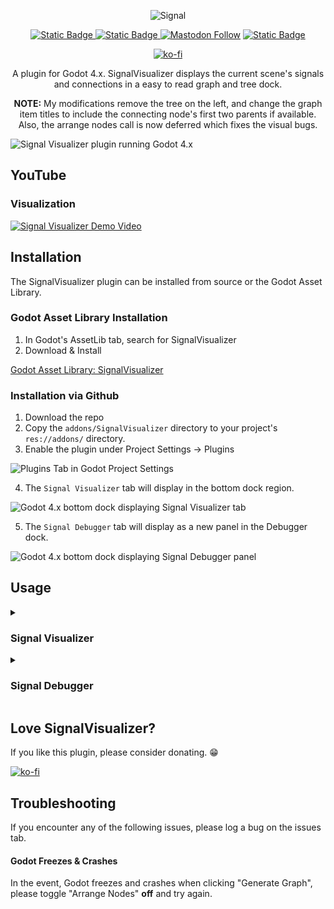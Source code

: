 
<p align="center">
    <img width=”400" src="./images/SignalVisualizerBanner.png" alt=Signal Visualizer Plugin Banner” />
</p>

<center>

[![Static Badge](https://img.shields.io/badge/YouTube-red?style=for-the-badge&logo=youtube&logoColor=white)
](https://www.youtube.com/@minigamedev)
[![Static Badge](https://img.shields.io/badge/Godot%20Asset%20Library-blue?style=for-the-badge)
](https://godotengine.org/asset-library/asset/2067)
[![Mastodon Follow](https://img.shields.io/mastodon/follow/110860230443653069?domain=https%3A%2F%2Fmastodon.gamedev.place&style=for-the-badge)](https://mastodon.gamedev.place/@minigamedev)
[![Static Badge](https://img.shields.io/badge/License-MIT-blue?style=for-the-badge)
](https://github.com/Ericdowney/SignalVisualizer/blob/main/LICENSE)

[![ko-fi](https://ko-fi.com/img/githubbutton_sm.svg)](https://ko-fi.com/C0C0T61WG)

A plugin for Godot 4.x. SignalVisualizer displays the current scene's signals and connections in a easy to read graph and tree dock.

**NOTE:** My modifications remove the tree on the left, and change the graph item titles to include the connecting node's first two parents if available. Also, the arrange nodes call is now deferred which fixes the visual bugs.

</center>

![Signal Visualizer plugin running Godot 4.x](./images/SignalVisualizerDemo.png)

## YouTube

### Visualization

[![Signal Visualizer Demo Video](https://img.youtube.com/vi/eCWlVX9pwGU/0.jpg)](https://www.youtube.com/watch?v=eCWlVX9pwGU)

## Installation

The SignalVisualizer plugin can be installed from source or the Godot Asset Library.

### Godot Asset Library Installation

1. In Godot's AssetLib tab, search for SignalVisualizer
1. Download & Install

[Godot Asset Library: SignalVisualizer](https://godotengine.org/asset-library/asset/2067)

### Installation via Github

1. Download the repo
2. Copy the `addons/SignalVisualizer` directory to your project's `res://addons/` directory.
3. Enable the plugin under Project Settings -> Plugins

![Plugins Tab in Godot Project Settings](./images/PluginScreenshot.png)

4. The `Signal Visualizer` tab will display in the bottom dock region. 

![Godot 4.x bottom dock displaying Signal Visualizer tab](./images/SignalVisualizerDockScreenshot.png)

5. The `Signal Debugger` tab will display as a new panel in the Debugger dock.

![Godot 4.x bottom dock displaying Signal Debugger panel](./images/SignalDebuggerPanel.png)

## Usage

<details>
<summary><h3>Signal Visualizer</h3></summary>

Signal Visualizer will create a signal graph by mapping the signals in the current scene in the Godot editor. The bottom dock uses the built-in `GraphEdit` and `Tree` nodes to display the signal graph. Only signals with the flag of `CONNECT_PERSIST` will be displayed in the signal graph. In addition, all nodes that begin with `@` in the name will be ignored.

1. With your scene open in the editor, open the bottom dock.
2. In Signal Visualizer's top toolbar, click "Generate Graph"

![Signal Visualizer plugin toolbar. Clear graph and Generate graph buttons.](./images/SignalVisualizerToolbarScreenshot.png)

#### Arrange Nodes Toggle

The "Arrange Nodes" toggle enables and disables automatic node arrangement when generating the graph. When enabled, `GraphEdit`'s `arrange_nodes()` function will be called once all graph nodes are generated.

#### Signal Details Toggle

The "Signal Details" toggle enables and disables expanded formatting described below. When disabled, only the signal's name and corresponding function will be displayed in the graph nodes connections.

#### Opening Signals in Source

The "Open" button that displays next to a signal's connected function will open the corresponding source file at the function's line number.

#### Format

In the signal graph and tree, the format is as follows:

##### Outgoing Signal

```
Signal -> Connected Node
```

![Player Node Outgoing Signals](./images/OutgoingSignalScreenshot%20.png)

##### Incoming Signal

```
Signal::Callable Method
```

![GameUI Node Incoming Signals](./images/IncomingSignalScreenshot.png)
</details>

<details>
<summary><h3>Signal Debugger</h3></summary>

The Signal Debugger connects to a running scene instance to allow for automatic logging of signals. This alleviates the need to add `print` statements to your own code when debugging signals.

The Signal Debugger panel has two main components. The first is the signal tree. Similar to Signal Visualizer, all relevant scene signals are displayed in the tree.

![Signal Debugger Signal Tree Pane](./images/SignalDebuggerSignalTreeScreenshot.png)

The second main component is the signal log output. This is the main body of the Signal Debugger panel and contains all log messages for signals that have been triggered in the scene.

![Signal Debugger Signal Log Output Pane](./images/SignalDebuggerSignalLogScreenshot.png)

With your game scene running, navigate to the Signal Debugger panel under the Debugger dock item. Click the `Start` button to begin signal logging. With the Signal Debugger started, the scene's signal tree will appear and a started message will appear in the signal log output. All relavant signals will log the following:

* Timestamp
* Node that fired the signal
* Signal Name

![Signal Debugger Panel with Data](./images/SignalDebuggerDataScreenshot.png)

Clicking `Stop` will stop signal debugging, disconnecting from all relavant signals in the current game scene. Closing the current game scene will disconnect and stop debugging as well.

</details>

## Love SignalVisualizer?

If you like this plugin, please consider donating. 😁

[![ko-fi](https://ko-fi.com/img/githubbutton_sm.svg)](https://ko-fi.com/C0C0T61WG)

## Troubleshooting

If you encounter any of the following issues, please log a bug on the issues tab.

#### Godot Freezes & Crashes

In the event, Godot freezes and crashes when clicking "Generate Graph", please toggle "Arrange Nodes" **off** and try again.
